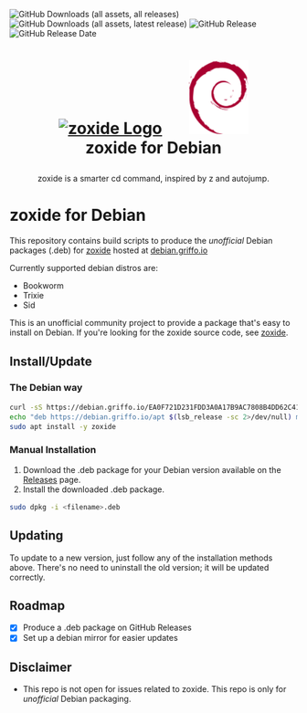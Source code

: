 ![GitHub Downloads (all assets, all releases)](https://img.shields.io/github/downloads/dariogriffo/zoxide-debian/total)
![GitHub Downloads (all assets, latest release)](https://img.shields.io/github/downloads/dariogriffo/zoxide-debian/latest/total)
![GitHub Release](https://img.shields.io/github/v/release/dariogriffo/zoxide-debian)
![GitHub Release Date](https://img.shields.io/github/release-date/dariogriffo/zoxide-debian)

<h1>
   <p align="center">
     <a href="https://zoxide.org/"><img src="https://github.com/dariogriffo/zoxide-debian/blob/main/zoxide-logo.png" alt="zoxide Logo" width="128" style="margin-right: 20px"></a>
     <a href="https://www.debian.org/"><img src="https://github.com/dariogriffo/zoxide-debian/blob/main/debian-logo.png" alt="Debian Logo" width="104" style="margin-left: 20px"></a>
     <br>zoxide for Debian
   </p>
</h1>
<p align="center">
 zoxide is a smarter cd command, inspired by z and autojump.
</p>

# zoxide for Debian

This repository contains build scripts to produce the _unofficial_ Debian packages
(.deb) for [zoxide](https://github.com/ajeetdsouza/zoxide/) hosted at [debian.griffo.io](https://debian.griffo.io)

Currently supported debian distros are:
- Bookworm
- Trixie
- Sid

This is an unofficial community project to provide a package that's easy to
install on Debian. If you're looking for the zoxide source code, see
[zoxide](https://github.com/ajeetdsouza/zoxide/).

## Install/Update

### The Debian way

```sh
curl -sS https://debian.griffo.io/EA0F721D231FDD3A0A17B9AC7808B4DD62C41256.asc | gpg --dearmor --yes -o /etc/apt/trusted.gpg.d/debian.griffo.io.gpg
echo "deb https://debian.griffo.io/apt $(lsb_release -sc 2>/dev/null) main" | sudo tee /etc/apt/sources.list.d/debian.griffo.io.list
sudo apt install -y zoxide
```

### Manual Installation

1. Download the .deb package for your Debian version available on
   the [Releases](https://github.com/dariogriffo/zoxide-debian/releases) page.
2. Install the downloaded .deb package.

```sh
sudo dpkg -i <filename>.deb
```
## Updating

To update to a new version, just follow any of the installation methods above. There's no need to uninstall the old version; it will be updated correctly.

## Roadmap

- [x] Produce a .deb package on GitHub Releases
- [x] Set up a debian mirror for easier updates

## Disclaimer

- This repo is not open for issues related to zoxide. This repo is only for _unofficial_ Debian packaging.
